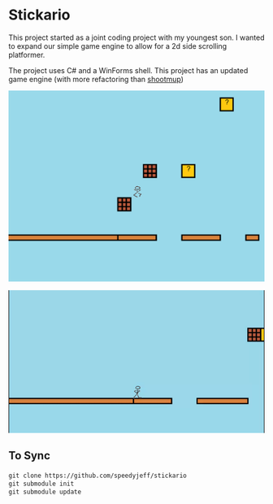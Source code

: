 # Stickario

This project started as a joint coding project with my youngest son.  I wanted to expand our simple game engine to allow for a 2d side scrolling platformer.

The project uses C# and a WinForms shell.  This project has an updated game engine (with more refactoring than [shootmup](https://github.com/speedyjeff/shootmup))

![game play](https://github.com/speedyjeff/stickario/blob/master/media/gameplay.png)

![game play live](https://github.com/speedyjeff/stickario/blob/master/media/gameplay.gif)


## To Sync

```
git clone https://github.com/speedyjeff/stickario
git submodule init
git submodule update
```

